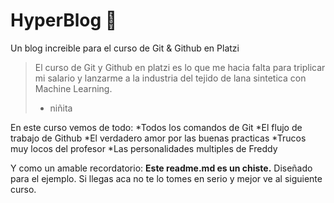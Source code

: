 # HyperBlog 💚
Un blog increible para el curso de Git & Github en Platzi
> El curso de Git y Github en platzi es lo que me hacia falta para triplicar mi salario y lanzarme a la industria del tejido de lana sintetica con Machine Learning.
> - niñita

En este curso vemos de todo:
*Todos los comandos de Git
*El flujo de trabajo de Github
*El verdadero amor por las buenas practicas
*Trucos muy locos del profesor
*Las personalidades multiples de Freddy

Y como un amable recordatorio: **Este readme.md es un chiste.** Diseñado para el ejemplo. Si llegas aca no te lo tomes en serio y mejor ve al siguiente curso.
